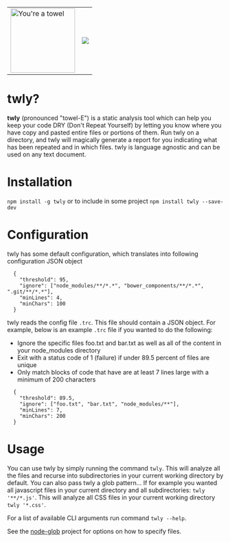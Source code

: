 <table>
<tr>
<td>
<img width="150" src="https://github.com/rdgd/twly/raw/master/assets/towel.png" alt="You're a towel" />
</td>
<td><a href="https://nodei.co/npm/twly/"><img src="https://nodei.co/npm/twly.png"></a></td>

</tr>
</table>
<td>

# twly?

<b>twly</b> (pronounced "towel-E") is a static analysis tool which can help you keep your code DRY (Don't Repeat Yourself) by letting you know where you have copy and pasted entire files or portions of them. Run twly on a directory, and twly will magically generate a report for you indicating what has been repeated and in which files. twly is language agnostic and can be used on any text document.
</td>

# Installation

`npm install -g twly` or to include in some project `npm install twly --save-dev`

# Configuration
twly has some default configuration, which translates into following configuration JSON object

```
  {
    "threshold": 95,
    "ignore": ["node_modules/**/*.*", "bower_components/**/*.*", ".git/**/*.*"],
    "minLines": 4,
    "minChars": 100
  }
```

twly reads the config file `.trc`. This file should contain a JSON object. For example, below is an example `.trc` file if you wanted to do the following:
* Ignore the specific files foo.txt and bar.txt as well as all of the content in your node_modules directory
* Exit with a status code of 1 (failure) if under 89.5 percent of files are unique
* Only match blocks of code that have are at least 7 lines large with a minimum of 200 characters

```
  {
    "threshold": 89.5,
    "ignore": ["foo.txt", "bar.txt", "node_modules/**"],
    "minLines": 7,
    "minChars": 200
  }
```

# Usage

You can use twly by simply running the command `twly`. This will analyze all the files and recurse into subdirectories in your current working directory by default. You can also pass twly a glob pattern... If for example you wanted all javascript files in your current directory and all subdirectories: `twly '**/*.js'`. This will analyze all CSS files in your current working directory `twly '*.css'`.

For a list of available CLI arguments run command `twly --help`.

See the [node-glob](https://github.com/isaacs/node-glob) project for options on how to specify files.
